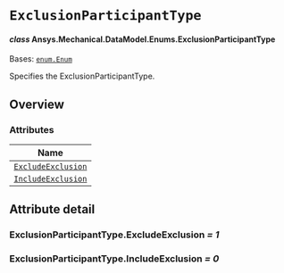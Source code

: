 # `ExclusionParticipantType`

<a id="ansys.mechanical.stubs.v242.Ansys.Mechanical.DataModel.Enums.ExclusionParticipantType"></a>

#### *class* Ansys.Mechanical.DataModel.Enums.ExclusionParticipantType

Bases: [`enum.Enum`](https://docs.python.org/3/library/enum.html#enum.Enum)

Specifies the ExclusionParticipantType.

<!-- !! processed by numpydoc !! -->

<a id="overview"></a>

## Overview

### Attributes

| Name |
| -------------------------------------------------------------------- |
| [`ExcludeExclusion`](#ExclusionParticipantType.ExcludeExclusion) |
| [`IncludeExclusion`](#ExclusionParticipantType.IncludeExclusion) |

<a id="attribute-detail"></a>

## Attribute detail

<a id="ExclusionParticipantType.ExcludeExclusion"></a>

### ExclusionParticipantType.ExcludeExclusion *= 1*

<a id="ExclusionParticipantType.IncludeExclusion"></a>

### ExclusionParticipantType.IncludeExclusion *= 0*


